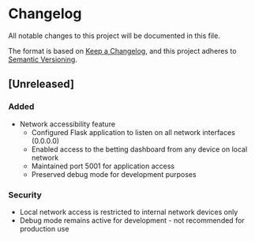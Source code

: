 # Changelog

All notable changes to this project will be documented in this file.

The format is based on [Keep a Changelog](https://keepachangelog.com/en/1.0.0/),
and this project adheres to [Semantic Versioning](https://semver.org/spec/v2.0.0.html).

## [Unreleased]

### Added
- Network accessibility feature
  - Configured Flask application to listen on all network interfaces (0.0.0.0)
  - Enabled access to the betting dashboard from any device on local network
  - Maintained port 5001 for application access
  - Preserved debug mode for development purposes

### Security
- Local network access is restricted to internal network devices only
- Debug mode remains active for development - not recommended for production use 